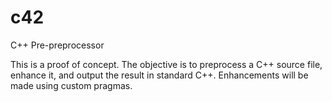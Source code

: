 # c42

C++ Pre-preprocessor

This is a proof of concept. The objective is to preprocess a C++ source file,
enhance it, and output the result in standard C++. Enhancements will be made
using custom pragmas.
